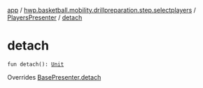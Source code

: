 [app](../../index.md) / [hwp.basketball.mobility.drillpreparation.step.selectplayers](../index.md) / [PlayersPresenter](index.md) / [detach](.)

# detach

`fun detach(): `[`Unit`](https://kotlinlang.org/api/latest/jvm/stdlib/kotlin/-unit/index.html)

Overrides [BasePresenter.detach](../../hwp.basketball.mobility/-base-presenter/detach.md)

